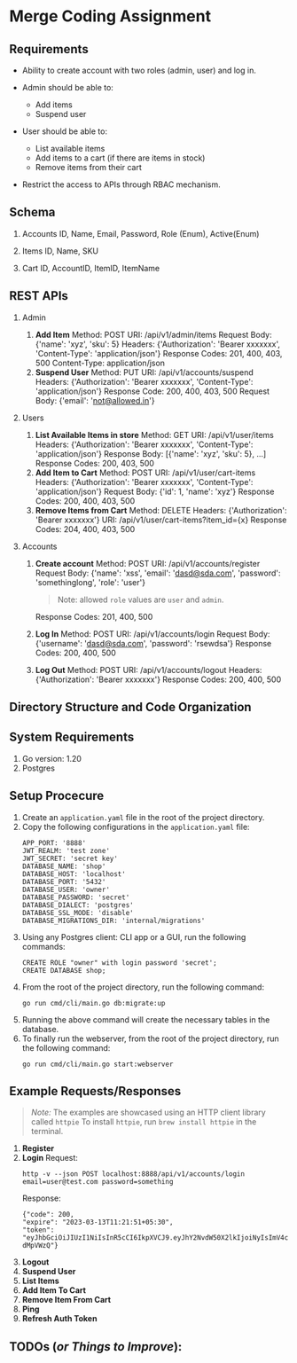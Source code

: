 # Merge Coding Assignment

## Requirements
- Ability to create account with two roles (admin, user) and log in.

- Admin should be able to:
	- Add items
	- Suspend user

- User should be able to:
	- List available items
	- Add items to a cart (if there are items in stock)
	- Remove items from their cart

- Restrict the access to APIs through RBAC mechanism.
  
## Schema

1. Accounts
ID, Name, Email, Password, Role (Enum), Active(Enum)

2. Items
ID, Name, SKU

3. Cart
ID, AccountID, ItemID, ItemName

## REST APIs

1. Admin
	1. __Add Item__
		Method: POST
		URI: /api/v1/admin/items
		Request Body: {'name': 'xyz', 'sku': 5}
        Headers:  {'Authorization': 'Bearer xxxxxxx', 'Content-Type': 'application/json'}
		Response Codes: 201, 400, 403, 500
		Content-Type: application/json
	2. __Suspend User__
		Method: PUT
		URI: /api/v1/accounts/suspend
        Headers:  {'Authorization': 'Bearer xxxxxxx', 'Content-Type': 'application/json'}
		Response Code: 200, 400, 403, 500
		Request Body: {'email': 'not@allowed.in'}
		
2. Users
	1. __List Available Items in store__
		Method: GET
		URI: /api/v1/user/items
        Headers:  {'Authorization': 'Bearer xxxxxxx', 'Content-Type': 'application/json'}
		Response Body:  [{'name': 'xyz', 'sku': 5}, ...]
		Response Codes: 200, 403, 500
	2. __Add Item to Cart__
		Method: POST
		URI: /api/v1/user/cart-items
        Headers:  {'Authorization': 'Bearer xxxxxxx', 'Content-Type': 'application/json'}
		Request Body: {'id': 1, 'name': 'xyz'}
		Response Codes: 200, 400, 403, 500
	3. __Remove Items from Cart__
		Method: DELETE
		Headers:  {'Authorization': 'Bearer xxxxxxx'}
		URI: /api/v1/user/cart-items?item_id={x}
		Response Codes: 204, 400, 403, 500
3. Accounts
	1. __Create account__
		Method: POST
		URI: /api/v1/accounts/register
		Request Body:  {'name': 'xss', 'email': 'dasd@sda.com', 'password': 'somethinglong', 'role': 'user'}
        > Note: allowed `role` values are `user` and `admin`.

		Response Codes: 201,  400, 500
	2. __Log In__
        Method: POST
		URI: /api/v1/accounts/login
		Request Body:  {'username': 'dasd@sda.com', 'password': 'rsewdsa'}
		Response Codes: 200,  400, 500
	3. __Log Out__
	    Method: POST
		URI: /api/v1/accounts/logout
		Headers:  {'Authorization': 'Bearer xxxxxxx'}
		Response Codes: 200,  400, 500

## Directory Structure and Code Organization

## System Requirements

1. Go version: 1.20
2. Postgres

## Setup Procecure

1. Create an `application.yaml` file in the root of the project directory.
2. Copy the following configurations in the `application.yaml` file:
    ```
    APP_PORT: '8888'
    JWT_REALM: 'test zone'
    JWT_SECRET: 'secret key'
    DATABASE_NAME: 'shop'
    DATABASE_HOST: 'localhost'
    DATABASE_PORT: '5432'
    DATABASE_USER: 'owner'
    DATABASE_PASSWORD: 'secret'
    DATABASE_DIALECT: 'postgres'
    DATABASE_SSL_MODE: 'disable'
    DATABASE_MIGRATIONS_DIR: 'internal/migrations'
    ```
3. Using any Postgres client: CLI app or a GUI, run the following commands:
    ```
    CREATE ROLE "owner" with login password 'secret';
    CREATE DATABASE shop;
    ```
4. From the root of the project directory, run the following command:
    ```
    go run cmd/cli/main.go db:migrate:up
    ```
5. Running the above command will create the necessary tables in the database.
6. To finally run the webserver, from the root of the project directory, run the following command:
    ```
    go run cmd/cli/main.go start:webserver
    ```
    
## Example Requests/Responses

> _Note:_ The examples are showcased using an HTTP client library called `httpie`
> To install `httpie`, run `brew install httpie` in the terminal.

1. __Register__
2. __Login__
    Request:
    ``` 
    http -v --json POST localhost:8888/api/v1/accounts/login email=user@test.com password=something
    ```
    Response:
    ```
    {"code": 200,
    "expire": "2023-03-13T11:21:51+05:30",
    "token": "eyJhbGciOiJIUzI1NiIsInR5cCI6IkpXVCJ9.eyJhY2NvdW50X2lkIjoiNyIsImV4cCI6MTY3ODY4NjcxMSwiaWQiOiJtYXlAZGp1LmNvbSIsImlzX2FjdGl2ZSI6dHJ1ZSwib3JpZ19pYXQiOjE2Nzg2ODMxMTEsInJvbGUiOiJ1c2VyICJ9.vUpbwXkpc_KfRAgHI1OCyqsYicHd78R_er_-dMpVWzQ"}
    ```
3. __Logout__
4. __Suspend User__
5. __List Items__
6. __Add Item To Cart__
7. __Remove Item From Cart__
8. __Ping__
9. __Refresh Auth Token__
 
## TODOs (_or Things to Improve_):
